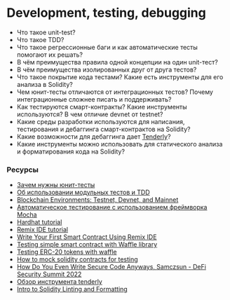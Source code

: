 # Development, testing, debugging

* Что такое unit-test?
* Что такое TDD?
* Что такое регрессионные баги и как автоматические тесты помогают их решать?
* В чём преимущества правила одной концепции на один unit-тест?
* В чём преимущества изолированных друг от друга тестов?
* Что такое покрытие кода тестами? Какие есть инструменты для его анализа в Solidity?
* Чем юнит-тесты отличаются от интеграционных тестов? Почему интеграционные сложнее писать и поддерживать?
* Как тестируются смарт-контракты? Какие инструменты используются? В чем отличие devnet от testnet?
* Какие среды разработки используются для написания, тестирования и дебаггинга смарт-контрактов на Solidity?
* Какие возможности для дебаггинга дает [Tenderly](https://dashboard.tenderly.co/rlkv/project/project-dashboard)?
* Какие инструменты можно использовать для статического анализа и форматирования кода на Solidity?

### Ресурсы

* [Зачем нужны юнит-тесты](https://tproger.ru/translations/unit-tests-purposes/)
* [Об использовании модульных тестов и TDD](https://eax.me/unit-testing/)
* [Blockchain Environments: Testnet, Devnet, and Mainnet](https://www.gemini.com/cryptopedia/blockchain-testnet-devnet-sandbox-crypto-mainnet)
* [Автоматическое тестирование c использованием фреймворка Mocha](https://learn.javascript.ru/testing-mocha)
* [Hardhat tutorial](https://hardhat.org/tutorial)
* [Remix IDE tutorial](https://101blockchains.com/remix-ide-tutorials/)
* [Write Your First Smart Contract Using Remix IDE](https://betterprogramming.pub/developing-a-smart-contract-by-using-remix-ide-81ff6f44ba2f)
* [Testing simple smart contract with Waffle library](https://ethereum.org/en/developers/tutorials/waffle-test-simple-smart-contract/)
* [Testing ERC-20 tokens with waffle](https://ethereum.org/en/developers/tutorials/testing-erc-20-tokens-with-waffle/)
* [How to mock solidity contracts for testing](https://ethereum.org/en/developers/tutorials/how-to-mock-solidity-contracts-for-testing/)
* [How Do You Even Write Secure Code Anyways, Samczsun - DeFi Security Summit 2022](https://youtu.be/Wm3t8Fuiy1E)
* [Обзор инструмента tenderly](https://github.com/fullstack-development/blockchain-wiki/blob/main/tools/tenderly.md#%D0%BE%D0%B1%D0%B7%D0%BE%D1%80-%D0%B8%D0%BD%D1%81%D1%82%D1%80%D1%83%D0%BC%D0%B5%D0%BD%D1%82%D0%B0-tenderly)
* [Intro to Solidity Linting and Formatting](https://medium.com/coinmonks/introduction-to-solidity-linting-and-formatting-e838c074791a)
